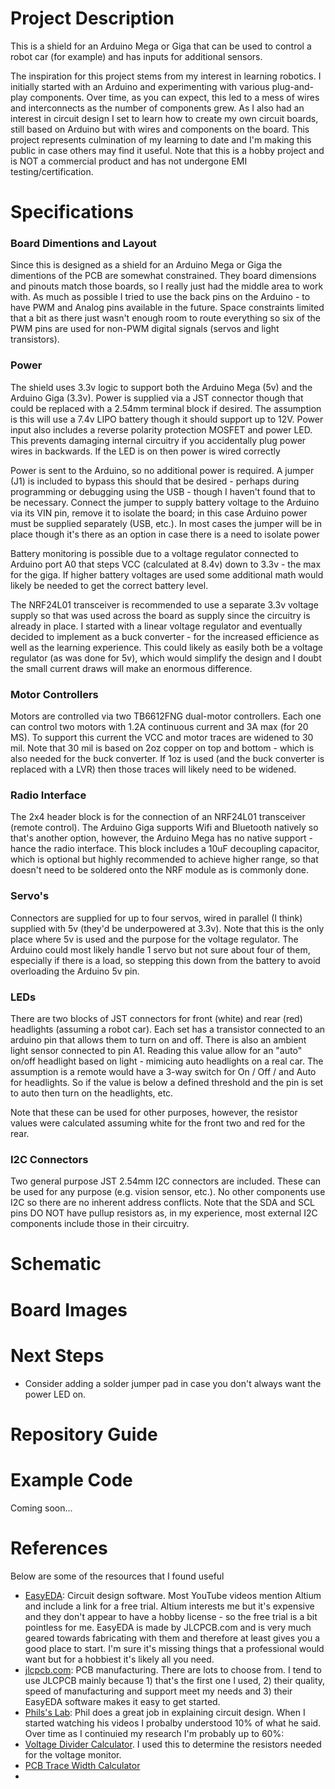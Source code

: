 # Project Description

This is a shield for an Arduino Mega or Giga that can be used to control a robot car (for example) and has inputs for additional sensors.  

The inspiration for this project stems from my interest in learning robotics.  I initially started with an Arduino and experimenting with various plug-and-play components.  Over time, as you can expect, this led to a mess of wires and interconnects as the number of components grew.  As I also had an interest in circuit design I set to learn how to create my own circuit boards, still based on Arduino but with wires and components on the board.  This project represents culmination of my learning to date and I'm making this public in case others may find it useful.  Note that this is a hobby project and is NOT a commercial product and has not undergone EMI testing/certification.

# Specifications

### Board Dimentions and Layout

Since this is designed as a shield for an Arduino Mega or Giga the dimentions of the PCB are somewhat constrained.  They board dimensions and pinouts match those boards, so I really just had the middle area to work with.  As much as possible I tried to use the back pins on the Arduino - to have PWM and Analog pins available in the future.  Space constraints limited that a bit as there just wasn't enough room to route everything so six of the PWM pins are used for non-PWM digital signals (servos and light transistors).  

### Power

The shield uses 3.3v logic to support both the Arduino Mega (5v) and the Arduino Giga (3.3v).  Power is supplied via a JST connector though that could be replaced with a 2.54mm terminal block if desired.  The assumption is this will use a 7.4v LIPO battery though it should support up to 12V.  Power input also includes a reverse polarity protection MOSFET and power LED.  This prevents damaging internal circuitry if you accidentally plug power wires in backwards.  If the LED is on then power is wired correctly

Power is sent to the Arduino, so no additional power is required.  A jumper (J1) is included to bypass this should that be desired - perhaps during programming or debugging using the USB - though I haven't found that to be necessary.  Connect the jumper to supply battery voltage to the Arduino via its VIN pin, remove it to isolate the board; in this case Arduino power must be supplied separately (USB, etc.).  In most cases the jumper will be in place though it's there as an option in case there is a need to isolate power

Battery monitoring is possible due to a voltage regulator connected to Arduino port A0 that steps VCC (calculated at 8.4v) down to 3.3v - the max for the giga.  If higher battery voltages are used some additional math would likely be needed to get the correct battery level.

The NRF24L01 transceiver is recommended to use a separate 3.3v voltage supply so that was used across the board as supply since the circuitry is already in place.  I started with a linear voltage regulator and eventually decided to implement as a buck converter - for the increased efficience as well as the learning experience.  This could likely as easily both be a voltage regulator (as was done for 5v), which would simplify the design and I doubt the small current draws will make an enormous difference.  

### Motor Controllers

Motors are controlled via two TB6612FNG dual-motor controllers.  Each one can control two motors with 1.2A continuous current and 3A max (for 20 MS).  To support this current the VCC and motor traces are widened to 30 mil.  Note that 30 mil is based on 2oz copper on top and bottom - which is also needed for the buck converter.  If 1oz is used (and the buck converter is replaced with a LVR) then those traces will likely need to be widened.  

### Radio Interface

The 2x4 header block is for the connection of an NRF24L01 transceiver (remote control).  The Arduino Giga supports Wifi and Bluetooth natively so that's another option, however, the Arduino Mega has no native support - hance the radio interface.  This block includes a 10uF decoupling capacitor, which is optional but highly recommended to achieve higher range, so that doesn't need to be soldered onto the NRF module as is commonly done.  

### Servo's

Connectors are supplied for up to four servos, wired in parallel (I think) supplied with 5v (they'd be underpowered at 3.3v).  Note that this is the only place where 5v is used and the purpose for the voltage regulator.  The Arduino could most likely handle 1 servo but not sure about four of them, especially if there is a load, so stepping this down from the battery to avoid overloading the Arduino 5v pin.

### LEDs

There are two blocks of JST connectors for front (white) and rear (red) headlights (assuming a robot car).  Each set has a transistor connected to an arduino pin that allows them to turn on and off.  There is also an ambient light sensor connected to pin A1.  Reading this value allow for an "auto" on/off headlight based on light - mimicing auto headlights on a real car.  The assumption is a remote would have a 3-way switch for On / Off / and Auto for headlights.  So if the value is below a defined threshold and the pin is set to auto then turn on the headlights, etc.  

Note that these can be used for other purposes, however, the resistor values were calculated assuming white for the front two and red for the rear.  

### I2C Connectors

Two general purpose JST 2.54mm I2C connectors are included.  These can be used for any purpose (e.g. vision sensor, etc.).  No other components use I2C so there are no inherent address conflicts.  Note that the SDA and SCL pins DO NOT have pullup resistors as, in my experience, most external I2C components include those in their circuitry.

# Schematic

# Board Images

# Next Steps

- Consider adding a solder jumper pad in case you don't always want the power LED on.

# Repository Guide

# Example Code

Coming soon...

# References

Below are some of the resources that I found useful

- [EasyEDA](https://easyeda.com/):  Circuit design software.  Most YouTube videos mention Altium and include a link for a free trial.  Altium interests me but it's expensive and they don't appear to have a hobby license - so the free trial is a bit pointless for me.  EasyEDA is made by JLCPCB.com and is very much geared towards fabricating with them and therefore at least gives you a good place to start.  I'm sure it's missing things that a professional would want but for a hobbiest it's likely all you need.
- [jlcpcb.com](https://jlcpcb.com):  PCB manufacturing.  There are lots to choose from.  I tend to use JLCPCB mainly because 1) that's the first one I used, 2) their quality, speed of manufacturing and support meet my needs and 3) their EasyEDA software makes it easy to get started.  
- [Phils's Lab](https://www.youtube.com/@PhilsLab):  Phil does a great job in explaining circuit design.  When I started watching his videos I probalby understood 10% of what he said.  Over time as I continuied my research I'm probably up to 60%:  
- [Voltage Divider Calculator](https://ohmslawcalculator.com/voltage-divider-calculator).  I used this to determine the resistors needed for the voltage monitor.
- [PCB Trace Width Calculator](https://www.digikey.com/en/resources/conversion-calculators/conversion-calculator-pcb-trace-width)
- 
